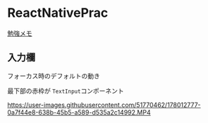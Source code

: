 # ReactNativePrac
[勉強メモ](https://hackmd.io/@yosse95ai/react-native-practices)


## 入力欄
フォーカス時のデフォルトの動き

最下部の赤枠が `TextInput`コンポーネント

https://user-images.githubusercontent.com/51770462/178012777-0a7f44e8-638b-45b5-a589-d535a2c14992.MP4

